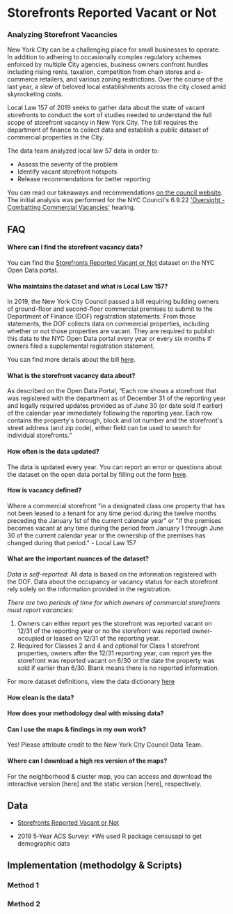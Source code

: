 # Storefronts Reported Vacant or Not

### Analyzing Storefront Vacancies

New York City can be a challenging place for small businesses to operate. In addition to adhering to occasionally complex regulatory schemes enforced by multiple City agencies, business owners confront hurdles including rising rents, taxation, competition from chain stores and e-commerce retailers, and various zoning restrictions. Over the course of the last year, a slew of beloved local establishments across the city closed amid skyrocketing costs.

Local Law 157 of 2019 seeks to gather data about the state of vacant storefronts to conduct the sort of studies needed to understand the full scope of storefront vacancy in New York City. The bill requires the department of finance to collect data and establish a public dataset of commercial properties in the City.

The data team analyzed local law 57 data in order to:
- Assess the severity of the problem 
- Identify vacant storefront hotspots 
- Release recommendations for better reporting

You can read our takeaways and recommendations [on the council website](https://council.nyc.gov/data/vacant-storefronts/). The initial analysis was performed for the NYC Council's 6.9.22 ['Oversight - Combatting Commercial Vacancies'](https://legistar.council.nyc.gov/MeetingDetail.aspx?From=Alert&ID=980028&GUID=239563C5-9CA2-44A7-8E1D-A970A0556192) hearing.

## FAQ

#### Where can I find the storefront vacancy data?
You can find the [Storefronts Reported Vacant or Not](https://data.cityofnewyork.us/City-Government/Storefronts-Reported-Vacant-or-Not/92iy-9c3n) dataset on the NYC Open Data portal. 

#### Who maintains the dataset and what is Local Law 157?
In 2019, the New York City Council passed a bill requiring building owners of ground-floor and second-floor commercial premises to submit to the Department of Finance (DOF) registration statements. From those statements, the DOF collects data on commercial properties, including whether or not those properties are vacant. They are required to publish this data to the NYC Open Data portal every year or every six months if owners filed a supplemental registration statement.

You can find more details about the bill [here](https://legistar.council.nyc.gov/LegislationDetail.aspx?ID=3877885&GUID=C0D2361D-766A-42E3-A5CD-F8DBB1C52E8B&Options=ID%7CText%7C&Search=157).

#### What is the storefront vacancy data about?
As described on the Open Data Portal, “Each row shows a storefront that was registered with the department as of December 31 of the reporting year and legally required updates provided as of June 30 (or date sold if earlier) of the calendar year immediately following the reporting year. Each row contains the property's borough, block and lot number and the storefront's street address (and zip code), either field can be used to search for individual storefronts.”

#### How often is the data updated?
The data is updated every year. You can report an error or questions about the dataset on the open data portal by filling out the form [here](https://opendata.cityofnewyork.us/engage/).

#### How is vacancy defined?
Where a commercial storefront "in a designated class one property that has not been leased to a tenant for any time period during the twelve months preceding the January 1st of the current calendar year" or "if the premises becomes vacant at any time during the period from January 1 through June 30 of the current calendar year or the ownership of the premises has changed during that period." - Local Law 157 

#### What are the important nuances of the dataset?
*Data is self-reported:*
All data is based on the information registered with the DOF. Data about the occupancy or vacancy status for each storefront rely solely on the information provided in the registration. 

*There are two periods of time for which owners of commercial storefronts must report vacancies:*
1. Owners can either report yes the storefront was reported vacant on 12/31 of the reporting year or no the storefront was reported owner-occupied or leased on 12/31 of the reporting year.
2. Required for Classes 2 and 4 and optional for Class 1 storefront properties, owners after the 12/31 reporting year, can report yes the storefront was reported vacant on 6/30 or the date the property was sold if earlier than 6/30. Blank means there is no reported information.

 For more dataset definitions, view the data dictionary [here](https://data.cityofnewyork.us/api/views/92iy-9c3n/files/938bf7b7-8961-4b45-9dd9-1b913ef81bc3?download=true&filename=Storefront_Registrations_Parcel_Dataset_Information.xlsx)

#### How clean is the data?

#### How does your methodology deal with missing data?

#### Can I use the maps & findings in my own work?
Yes! Please attribute credit to the New York City Council Data Team.

#### Where can I download a high res version of the maps?
For the neighborhood & cluster map, you can access and download the interactive version [here] and the static version [here], respectively. 

## Data
- [Storefronts Reported Vacant or Not](https://data.cityofnewyork.us/City-Government/Storefronts-Reported-Vacant-or-Not-Filing-Year-202/92iy-9c3n)

- 2019 5-Year ACS Survey: *We used R package censusapi to get demographic data

## Implementation (methodolgy & Scripts)

### Method 1

### Method 2

